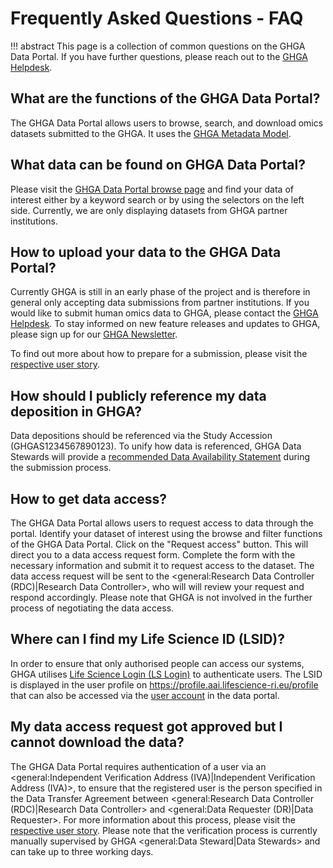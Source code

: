 # Frequently Asked Questions - FAQ

!!! abstract
    This page is a collection of common questions on the GHGA Data Portal. If you have further questions, please reach out to the [GHGA Helpdesk](mailto:contact@ghga.de).


## What are the functions of the GHGA Data Portal?

The GHGA Data Portal allows users to browse, search, and download omics datasets submitted to the GHGA. It uses the [GHGA Metadata Model](metadata/overview.md).

## What data can be found on GHGA Data Portal?

Please visit the [GHGA Data Portal browse page](https://data.ghga.de/browse) and find your data of interest either by a keyword search or by using the selectors on the left side. Currently, we are only displaying datasets from GHGA partner institutions.

## How to upload your data to the GHGA Data Portal?

Currently GHGA is still in an early phase of the project and is therefore in general only accepting data submissions from partner institutions. If you would like to submit human omics data to GHGA, please contact the [GHGA Helpdesk](mailto:contact@ghga.de). To stay informed on new feature releases and updates to GHGA, please sign up for our [GHGA Newsletter](https://tbaa572aa.emailsys1a.net/23/6075/28001ae512/subscribe/form.html?_g=1646818058). 

To find out more about how to prepare for a submission, please visit the [respective user story](user_stories/submission/submitting_data.md).

## How should I publicly reference my data deposition in GHGA?

Data depositions should be referenced via the Study Accession (GHGAS1234567890123). To unify how data is referenced, GHGA Data Stewards will provide a [recommended Data Availability Statement](user_stories/submission/data_availability_statement.md) during the submission process.

## How to get data access?

The GHGA Data Portal allows users to request access to data through the portal. Identify your dataset of interest using the browse and filter functions of the GHGA Data Portal. Click on the "Request access" button. This will direct you to a data access request form. Complete the form with the necessary information and submit it to request access to the dataset. The data access request will be sent to the <general:Research Data Controller (RDC)|Research Data Controller>, who will will review your request and respond accordingly. Please note that GHGA is not involved in the further process of negotiating the data access.

## Where can I find my Life Science ID (LSID)?

In order to ensure that only authorised people can access our systems, GHGA utilises [Life Science Login (LS Login)](https://lifescience-ri.eu/ls-login/) to authenticate users. The LSID is displayed in the user profile on https://profile.aai.lifescience-ri.eu/profile that can also be accessed via the [user account](https://data.ghga.de/account) in the data portal.

## My data access request got approved but I cannot download the data?

The GHGA Data Portal requires authentication of a user via an <general:Independent Verification Address (IVA)|Independent Verification Address (IVA)>, to ensure that the registered user is the person specified in the Data Transfer Agreement between <general:Research Data Controller (RDC)|Research Data Controller> and <general:Data Requester (DR)|Data Requester>. For more information about this process, please visit the [respective user story](user_stories/submission/accessing_data.md). Please note that the verification process is currently manually supervised by GHGA <general:Data Steward|Data Stewards> and can take up to three working days.